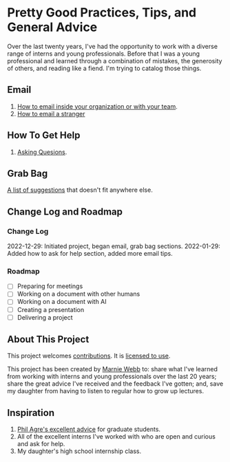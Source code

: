 # Pretty Good Practices, Tips, and General Advice

Over the last twenty years, I've had the opportunity to work with a diverse range of interns and young professionals.  Before that I was a young professional and learned through a combination of mistakes, the generosity of others, and reading like a fiend.  I'm trying to catalog those things.


## Email

1. [How to email inside your organization or with your team](email/how-to-email-org.md).
2. [How to email a stranger](email/how-to-email-stranger.md)

## How To Get Help

1. [Asking Quesions](how-to-get-help/asking-questions.md).

## Grab Bag

[A list of suggestions](grabbag/grabbag-index.md) that doesn't fit anywhere else.  

## Change Log and Roadmap

### Change Log

2022-12-29: Initiated project, began email, grab bag sections.
2022-01-29: Added how to ask for help section, added more email tips.

### Roadmap

- [ ] Preparing for meetings
- [ ] Working on a document with other humans
- [ ] Working on a document with AI
- [ ] Creating a presentation
- [ ] Delivering a project

## About This Project

This project welcomes [contributions](CONTRIBUTING.md). It is [licensed to use](LICENSE). 

This project has been created by [Marnie Webb](https://crank.report/about-me) to: share what I've learned from working with interns and young professionals over the last 20 years; share the great advice I've received and the feedback I've gotten; and, save my daughter from having to listen to regular how to grow up lectures.


## Inspiration

1. [Phil Agre's excellent advice](https://pages.gseis.ucla.edu/faculty/agre/) for graduate students.
2. All of the excellent interns I've worked with who are open and curious and ask for help.
3. My daughter's high school internship class.
